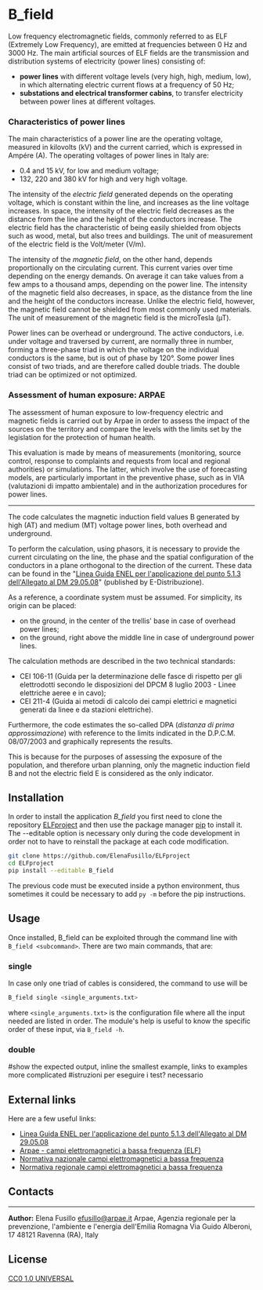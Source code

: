 # B_field

Low frequency electromagnetic fields, commonly referred to as ELF (Extremely Low Frequency), are emitted at frequencies between 0 Hz and 3000 Hz.
The main artificial sources of ELF fields are the transmission and distribution systems of electricity (power lines) consisting of:

- **power lines** with different voltage levels (very high, high, medium, low), in which alternating electric current flows at a frequency of 50 Hz;
- **substations and electrical transformer cabins**, to transfer electricity between power lines at different voltages.


### Characteristics of power lines

The main characteristics of a power line are the operating voltage, measured in kilovolts (kV) and the current carried, which is expressed in Ampére (A).
The operating voltages of power lines in Italy are:

- 0.4 and 15 kV, for low and medium voltage;
- 132, 220 and 380 kV for high and very high voltage.

The intensity of the _electric field_ generated depends on the operating voltage, which is constant within the line, and increases as the line voltage increases. In space, the intensity of the electric field decreases as the distance from the line and the height of the conductors increase.
The electric field has the characteristic of being easily shielded from objects such as wood, metal, but also trees and buildings.
The unit of measurement of the electric field is the Volt/meter (V/m).

The intensity of the _magnetic field_, on the other hand, depends proportionally on the circulating current. This current varies over time depending on the energy demands. On average it can take values from a few amps to a thousand amps, depending on the power line. The intensity of the magnetic field also decreases, in space, as the distance from the line and the height of the conductors increase. Unlike the electric field, however, the magnetic field cannot be shielded from most commonly used materials.
The unit of measurement of the magnetic field is the microTesla (µT).

Power lines can be overhead or underground. The active conductors, i.e. under voltage and traversed by current, are normally three in number, forming a three-phase triad in which the voltage on the individual conductors is the same, but is out of phase by 120°. Some power lines consist of two triads, and are therefore called double triads. The double triad can be optimized or not optimized.


### Assessment of human exposure: ARPAE

The assessment of human exposure to low-frequency electric and magnetic fields is carried out by Arpae in order to assess the impact of the sources on the territory and compare the levels with the limits set by the legislation for the protection of human health.

This evaluation is made by means of measurements (monitoring, source control, response to complaints and requests from local and regional authorities) or simulations. The latter, which involve the use of forecasting models, are particularly important in the preventive phase, such as in VIA (valutazioni di impatto ambientale) and in the authorization procedures for power lines.


----------------------------

The code calculates the magnetic induction field values B generated by high (AT) and medium (MT) voltage power lines, both overhead and underground. 

To perform the calculation, using phasors, it is necessary to provide the current circulating on the line, the phase and the spatial configuration of the conductors in a plane orthogonal to the direction of the current.
These data can be found in the "[Linea Guida ENEL per l'applicazione del punto 5.1.3 dell'Allegato al DM 29.05.08][1]" (published by E-Distribuzione).

As a reference, a coordinate system must be assumed. For simplicity, its origin can be placed:
- on the ground, in the center of the trellis' base in case of overhead power lines;
- on the ground, right above the middle line in case of underground power lines.

The calculation methods are described in the two technical standards:
- CEI 106-11 (Guida per la determinazione delle fasce di rispetto per gli elettrodotti secondo le disposizioni del DPCM 8 luglio 2003 - Linee elettriche aeree e in cavo);
- CEI 211-4 (Guida ai metodi di calcolo dei campi elettrici e magnetici generati da linee e da stazioni elettriche).


Furthermore, the code estimates the so-called DPA (_distanza di prima approssimazione_) with reference to the limits indicated in the D.P.C.M. 08/07/2003 and graphically represents the results.

This is because for the purposes of assessing the exposure of the population, and therefore urban planning, only the magnetic induction field B and not the electric field E is considered as the only indicator.


## Installation

In order to install the application _B\_field_ you first need to clone the repository [ELFproject](https://github.com/ElenaFusillo/ELFproject) and then use the package manager [pip](https://pip.pypa.io/en/stable/) to install it.
The --editable option is necessary only during the code development in order not to have to reinstall the package at each code modification.

```bash
git clone https://github.com/ElenaFusillo/ELFproject
cd ELFproject
pip install --editable B_field
```

The previous code must be executed inside a python environment, thus sometimes it could be necessary to add `py -m` before the pip instructions.

## Usage

Once installed, B_field can be exploited through the command line with `B_field <subcommand>`.
There are two main commands, that are:

### single

In case only one triad of cables is considered, the command to use will be

```python
B_field single <single_arguments.txt>
```
where `<single_arguments.txt>` is the configuration file where all the input needed are listed in order.
The module's help is useful to know the specific order of these input, via `B_field -h`.

### double


#show the expected output,  inline the smallest example, links to examples more complicated
#istruzioni per eseguire i test? necessario


## External links

Here are a few useful links:

- [Linea Guida ENEL per l'applicazione del punto 5.1.3 dell'Allegato al DM 29.05.08][1]
- [Arpae - campi elettromagnetici a bassa frequenza (ELF)](https://www.arpae.it/it/temi-ambientali/campi-elettromagnetici/scopri-di-piu/campi-elettromagnetici-a-bassa-frequenza)
- [Normativa nazionale campi elettromagnetici a bassa frequenza](https://www.arpae.it/it/temi-ambientali/campi-elettromagnetici/normativa/normativa-nazionale/normativa-nazionale-campi-elettromagnetici-a-bassa-frequenza)
- [Normativa regionale campi elettromagnetici a bassa frequenza](https://www.arpae.it/it/temi-ambientali/campi-elettromagnetici/normativa/normativa-regionale/normativa-regionale-cem-a-bassa-frequenza)

[1]:https://www.e-distribuzione.it/content/dam/e-distribuzione/documenti/connessione_alla_rete/regole_tecniche/LineaGuidaDPA.pdf

## Contacts
-----------

**Author:**
Elena Fusillo
efusillo@arpae.it
Arpae, Agenzia regionale per la prevenzione, l'ambiente e l'energia dell'Emilia Romagna
Via Guido Alberoni, 17
48121 Ravenna (RA), Italy

## License
[CC0 1.0 UNIVERSAL](https://creativecommons.org/publicdomain/zero/1.0/legalcode)